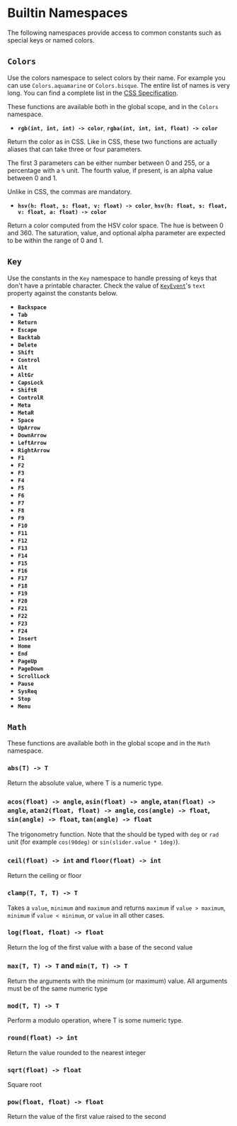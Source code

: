 <!-- Copyright © SixtyFPS GmbH <info@slint.dev> ; SPDX-License-Identifier: MIT -->

# Builtin Namespaces

The following namespaces provide access to common constants such as special keys or named colors.

## `Colors`

Use the colors namespace to select colors by their name. For example you can use `Colors.aquamarine` or `Colors.bisque`.
The entire list of names is very long. You can find a complete list in the [CSS Specification](https://www.w3.org/TR/css-color-3/#svg-color).

These functions are available both in the global scope, and in the `Colors` namespace.

-   **`rgb(int, int, int) -> color`**, **`rgba(int, int, int, float) -> color`**

Return the color as in CSS. Like in CSS, these two functions are actually aliases that can take
three or four parameters.

The first 3 parameters can be either number between 0 and 255, or a percentage with a `%` unit.
The fourth value, if present, is an alpha value between 0 and 1.

Unlike in CSS, the commas are mandatory.

 - **`hsv(h: float, s: float, v: float) -> color`**, **`hsv(h: float, s: float, v: float, a: float) -> color`**

Return a color computed from the HSV color space. The hue is between 0 and 360.
The saturation, value, and optional alpha parameter are expected to be within the range of 0 and 1.

## `Key`

Use the constants in the `Key` namespace to handle pressing of keys that don't have a printable character. Check the value of [`KeyEvent`](structs.md#keyevent)'s `text` property
against the constants below.

-   **`Backspace`**
-   **`Tab`**
-   **`Return`**
-   **`Escape`**
-   **`Backtab`**
-   **`Delete`**
-   **`Shift`**
-   **`Control`**
-   **`Alt`**
-   **`AltGr`**
-   **`CapsLock`**
-   **`ShiftR`**
-   **`ControlR`**
-   **`Meta`**
-   **`MetaR`**
-   **`Space`**
-   **`UpArrow`**
-   **`DownArrow`**
-   **`LeftArrow`**
-   **`RightArrow`**
-   **`F1`**
-   **`F2`**
-   **`F3`**
-   **`F4`**
-   **`F5`**
-   **`F6`**
-   **`F7`**
-   **`F8`**
-   **`F9`**
-   **`F10`**
-   **`F11`**
-   **`F12`**
-   **`F13`**
-   **`F14`**
-   **`F15`**
-   **`F16`**
-   **`F17`**
-   **`F18`**
-   **`F19`**
-   **`F20`**
-   **`F21`**
-   **`F22`**
-   **`F23`**
-   **`F24`**
-   **`Insert`**
-   **`Home`**
-   **`End`**
-   **`PageUp`**
-   **`PageDown`**
-   **`ScrollLock`**
-   **`Pause`**
-   **`SysReq`**
-   **`Stop`**
-   **`Menu`**

## `Math`

These functions are available both in the global scope and in the `Math` namespace.

### `abs(T) -> T`

Return the absolute value, where T is a numeric type.

### `acos(float) -> angle`, `asin(float) -> angle`, `atan(float) -> angle`, `atan2(float, float) -> angle`, `cos(angle) -> float`, `sin(angle) -> float`, `tan(angle) -> float`

The trigonometry function. Note that the should be typed with `deg` or `rad` unit
(for example `cos(90deg)` or `sin(slider.value * 1deg)`).

### `ceil(float) -> int` and `floor(float) -> int`

Return the ceiling or floor

### `clamp(T, T, T) -> T`

Takes a `value`, `minimum` and `maximum` and returns `maximum` if
`value > maximum`, `minimum` if `value < minimum`, or `value` in all other cases.

### `log(float, float) -> float`

Return the log of the first value with a base of the second value

### `max(T, T) -> T` and `min(T, T) -> T`

Return the arguments with the minimum (or maximum) value. All arguments must be of the same numeric type

### `mod(T, T) -> T`

Perform a modulo operation, where T is some numeric type.

### `round(float) -> int`

Return the value rounded to the nearest integer

### `sqrt(float) -> float`

Square root

### `pow(float, float) -> float`

Return the value of the first value raised to the second
